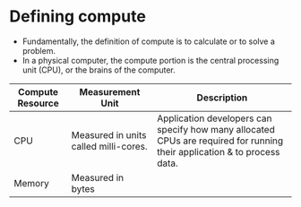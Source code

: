 # Defining compute
- Fundamentally, the definition of compute is to calculate or to solve a problem.
- In a physical computer, the compute portion is the central processing unit (CPU), or the brains of the computer.

| Compute Resource | Measurement Unit                      | Description                                                                                                             |
|------------------|---------------------------------------|-------------------------------------------------------------------------------------------------------------------------|
| CPU              | Measured in units called milli-cores. | Application developers can specify how many allocated CPUs are required for running their application & to process data. |
| Memory           | Measured in bytes                     |                                                                                                                         |